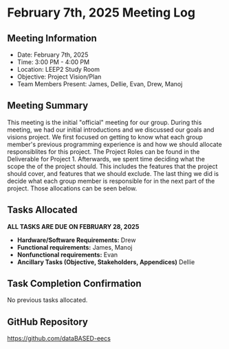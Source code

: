# February 7th, 2025 Meeting Log
## Meeting Information
- Date: February 7th, 2025
- Time: 3:00 PM - 4:00 PM
- Location: LEEP2 Study Room
- Objective: Project Vision/Plan
- Team Members Present: James, Dellie, Evan, Drew, Manoj

## Meeting Summary
This meeting is the initial "official" meeting for our group. During this meeting, we had our initial introductions and we discussed our goals and visions project. We first focused on getting to know what each group member's previous programming experience is and how we should allocate responsiblites for this project. The Project Roles can be found in the Deliverable for Project 1. Afterwards, we spent time deciding what the scope the of the project should. This includes the features that the project should cover, and features that we should exclude. The last thing we did is decide what each group member is responsible for in the next part of the project. Those allocations can be seen below.

## Tasks Allocated
**ALL TASKS ARE DUE ON FEBRUARY 28, 2025**
- **Hardware/Software Requirements:** Drew
- **Functional requirements:** James, Manoj
- **Nonfunctional requirements:** Evan
- **Ancillary Tasks (Objective, Stakeholders, Appendices)** Dellie

## Task Completion Confirmation
No previous tasks allocated.

## GitHub Repository
https://github.com/dataBASED-eecs
